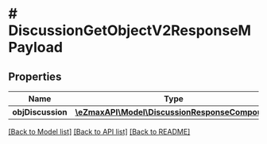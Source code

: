 # # DiscussionGetObjectV2ResponseMPayload

## Properties

Name | Type | Description | Notes
------------ | ------------- | ------------- | -------------
**objDiscussion** | [**\eZmaxAPI\Model\DiscussionResponseCompound**](DiscussionResponseCompound.md) |  |

[[Back to Model list]](../../README.md#models) [[Back to API list]](../../README.md#endpoints) [[Back to README]](../../README.md)

